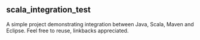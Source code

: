 ## scala_integration_test

A simple project demonstrating integration between Java, Scala, Maven and Eclipse. Feel free to reuse, linkbacks appreciated.
